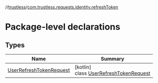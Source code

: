 //[trustless](../../index.md)/[com.trustless.requests.identity.refreshToken](index.md)

# Package-level declarations

## Types

| Name | Summary |
|---|---|
| [UserRefreshTokenRequest](-user-refresh-token-request/index.md) | [kotlin]<br>class [UserRefreshTokenRequest](-user-refresh-token-request/index.md) |
